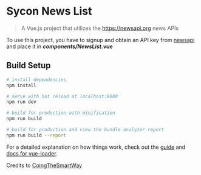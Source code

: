 # Sycon News List

> A Vue.js project that utilizes the https://newsapi.org news APIs

To use this project, you have to  signup and obtain an API key from [newsapi](https://newsapi.org) and place it in <i><b>components/NewsList.vue</b></i>

## Build Setup

``` bash
# install dependencies
npm install

# serve with hot reload at localhost:8080
npm run dev

# build for production with minification
npm run build

# build for production and view the bundle analyzer report
npm run build --report
```

For a detailed explanation on how things work, check out the [guide](http://vuejs-templates.github.io/webpack/) and [docs for vue-loader](http://vuejs.github.io/vue-loader).

Credits to [CoingTheSmartWay](https://codingthesmartway.com/vue-js-2-vue-resource-real-world-vue-application-with-external-api-access/) 

